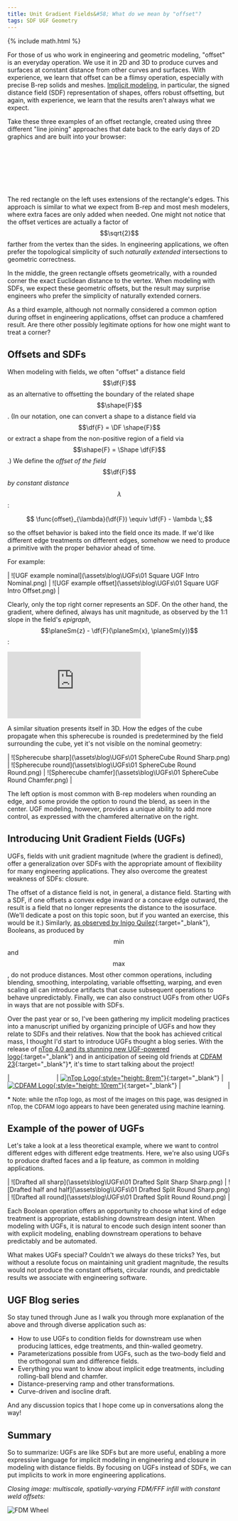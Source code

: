 ```yaml
---
title: Unit Gradient Fields&#58; What do we mean by "offset"?  
tags: SDF UGF Geometry
---
```

{% include math.html %}

For those of us who work in engineering and geometric modeling, "offset" is an everyday operation.  We use it in 2D and 3D to produce curves and surfaces at constant distance from other curves and surfaces.  With experience, we learn that offset can be a flimsy operation, especially with precise B-rep solids and meshes.  [Implicit modeling](https://www.blakecourter.com/2019/03/12/ntopology-implicits-basics.html), in particular, the signed distance field (SDF) representation of shapes, offers robust offsetting, but again, with experience, we learn that the results aren't always what we expect.  

Take these three examples of an offset rectangle, created using three different "line joining" approaches that date back to the early days of 2D graphics and are built into your browser:

<svg version="1.1" id="Layer_1" xmlns="http://www.w3.org/2000/svg" xmlns:xlink="http://www.w3.org/1999/xlink" x="0px" y="0px"
	 viewBox="50 75 596 114" style="enable-background:new 0 0 646 249;" xml:space="preserve">
<style type="text/css">
	.stroke0{fill:#CCB8B8;stroke:#331A1A;stroke-width:10;transition-duration: 0.6s;animation: expand-stroke 3s ease-in-out infinite alternate;}
	.fill0{fill:#CCB8B8;stroke:none;pointer-events:none;}
	.stroke1{fill:#B8CCB8;stroke:#1A331A;stroke-width:10;stroke-linejoin:round;transition-duration: 0.6s;animation: expand-stroke 3s ease-in-out 2s infinite alternate;}
	.fill1{fill:#B8CCB8;stroke:none;pointer-events:none;}
	.stroke2{fill:#B8B8CC;stroke:#1A1A33;stroke-width:10;stroke-linejoin:bevel;transition-duration: 0.6s;animation: expand-stroke 3s ease-in-out 4s infinite alternate;}
	.fill2{fill:#B8B8CC;stroke:none;pointer-events:none;}

	.stroke0:hover, .stroke1:hover, .stroke2:hover{
		animation: expand-hover 2s ease-in-out infinite alternate;
	}

	@keyframes expand-stroke {
	  from {stroke-width:10;}
	  to {stroke-width:25;}
	}

	@keyframes expand-hover {
	  from {stroke-width:25;}
	  to {stroke-width:50;}
	}

</style>
<g>
	<rect x="102" y="102" class="stroke0" width="102" height="63"/>
	<rect x="102" y="102" class="fill0" width="102" height="63"/>
</g>
<g>
	<rect x="300" y="102" class="stroke1" width="102" height="63"/>
	<rect x="300" y="102" class="fill1" width="102" height="63"/>
</g>
<g>
	<rect x="492" y="102" class="stroke2" width="102" height="63"/>
	<rect x="492" y="102" class="fill2" width="102" height="63"/>
</g>
</svg>

<!--more-->

The red rectangle on the left uses extensions of the rectangle's edges.  This approach is similar to what we expect from B-rep and most mesh modelers, where extra faces are only added when needed.  One might not notice that the offset vertices are actually a factor of $$\sqrt{2}$$ farther from the vertex than the sides.  In engineering applications, we often prefer the topological simplicity of such *naturally extended* intersections to geometric correctness.  

In the middle, the green rectangle offsets geometrically, with a rounded corner the exact Euclidean distance to the vertex.  When modeling with SDFs, we expect these geometric offsets, but the result may surprise engineers who prefer the simplicity of naturally extended corners.

As a third example, although not normally considered a common option during offset in engineering applications, offset can produce a chamfered result.  Are there other possibly legitimate options for how one might want to treat a corner?  

## Offsets and SDFs

When modeling with fields, we often "offset" a distance field $$\df{F}$$ as an alternative to offsetting the boundary of the related shape $$\shape{F}$$. (In our notation, one can convert a shape to a distance field via $$\df{F} = \DF \shape{F}$$ or extract a shape from the non-positive region of a field via $$\shape{F} = \Shape \df{F}$$.)  We define the *offset of the field* $$\df{F}$$ *by constant distance* $$\lambda$$:

$$ \func{offset}_{\lambda}(\df{F}) \equiv \df{F} - \lambda \;,$$

so the offset behavior is baked into the field once its made.  If we'd like different edge treatments on different edges, somehow we need to produce a primitive with the proper behavior ahead of time.  

For example:

| ![UGF example nominal](\assets\blog\UGFs\01 Square UGF Intro Nominal.png) | ![UGF example offset](\assets\blog\UGFs\01 Square UGF Intro Offset.png) | 

Clearly, only the top right corner represents an SDF.  On the other hand, the gradient, where defined, always has unit magnitude, as observed by the 1:1 slope in the field's *epigraph*, $$\planeSm{z} - \df{F}(\planeSm{x}, \planeSm{y})$$:

<div class="extensions extensions--video"> <iframe title="Intro UGF 3D" frameborder="0" allowfullscreen mozallowfullscreen="true" webkitallowfullscreen="true" allow="autoplay; fullscreen; xr-spatial-tracking" xr-spatial-tracking execution-while-out-of-viewport execution-while-not-rendered web-share src="https://sketchfab.com/models/691afa46a83c4c25a95b844c5bb1e2ee/embed"> </iframe> </div>

A similar situation presents itself in 3D.  How the edges of the cube propagate when this spherecube is rounded is predetermined by the field surrounding the cube, yet it's not visible on the nominal geometry:

| ![Spherecube sharp](\assets\blog\UGFs\01 SphereCube Round Sharp.png) | ![Spherecube round](\assets\blog\UGFs\01 SphereCube Round Round.png) | ![Spherecube chamfer](\assets\blog\UGFs\01 SphereCube Round Chamfer.png) | 

The left option is most common with B-rep modelers when rounding an edge, and some provide the option to round the blend, as seen in the center.  UGF modeling, however, provides a unique ability to add more control, as expressed with the chamfered alternative on the right.

## Introducing Unit Gradient Fields (UGFs)

UGFs, fields with unit gradient magnitude (where the gradient is defined), offer a generalization over SDFs with the appropriate amount of flexibility for many engineering applications.  They also overcome the greatest weakness of SDFs: closure.

The offset of a distance field is not, in general, a distance field.  Starting with a SDF, if one offsets a convex edge inward or a concave edge outward, the result is a field that no longer represents the distance to the isosurface.  (We'll dedicate a post on this topic soon, but if you wanted an exercise, this would be it.)  Similarly, [as observed by Inigo Quilez](https://www.iquilezles.org/www/articles/interiordistance/interiordistance.htm){:target="_blank"}, Booleans, as produced by $$\min$$ and $$\max$$, do not produce distances.  Most other common operations, including blending, smoothing, interpolating, variable offsetting, warping, and even scaling all can introduce artifacts that cause subsequent operations to behave unpredictably.  Finally, we can also construct UGFs from other UGFs in ways that are not possible with SDFs.  

Over the past year or so, I've been gathering my implicit modeling practices into a manuscript unified by organizing principle of UGFs and how they relate to SDFs and their relatives.  Now that the book has achieved critical mass, I thought I'd start to introduce UGFs thought a blog series.  With the release of [nTop 4.0 and its stunning new UGF-powered logo](https://ntop.com){:target="_blank"} and in anticipation of seeing old friends at [CDFAM 23](https://cdfam.com/){:target="_blank"}&#42;, it's time to start talking about the project!  

| &emsp;&emsp;&emsp;&emsp;&emsp;&emsp;&emsp; | [![nTop Logo](\assets\blog\UGFs\ntop.jpg){:style="height: 8rem"}](https://ntop.com){:target="_blank"} | [![CDFAM Logo](\assets\blog\UGFs\cdfam.png){:style="height: 10rem"}](https://cdfam.com/){:target="_blank"} | &emsp;&emsp;&emsp;&emsp;&emsp;&emsp;&emsp; |

&#42; <font size="2"> Note: while the nTop logo, as most of the images on this page, was designed in nTop, the CDFAM logo appears to have been generated using machine learning. </font>

## Example of the power of UGFs

Let's take a look at a less theoretical example, where we want to control different edges with different edge treatments.  Here, we're also using UGFs to produce drafted faces and a lip feature, as common in molding applications.  

| ![Drafted all sharp](\assets\blog\UGFs\01 Drafted Split Sharp Sharp.png) | ![Drafted half and half](\assets\blog\UGFs\01 Drafted Split Round Sharp.png) | ![Drafted all round](\assets\blog\UGFs\01 Drafted Split Round Round.png) |

Each Boolean operation offers an opportunity to choose what kind of edge treatment is appropriate, establishing downstream design intent.  When modeling with UGFs, it is natural to encode such design intent sooner than with explicit modeling, enabling downstream operations to behave predictably and be automated.  

What makes UGFs special?  Couldn't we always do these tricks?  Yes, but without a resolute focus on maintaining unit gradient magnitude, the results would not produce the constant offsets, circular rounds, and predictable results we associate with engineering software.  

## UGF Blog series

So stay tuned through June as I walk you through more explanation of the above and through diverse application such as:

* How to use UGFs to condition fields for downstream use when producing lattices, edge treatments, and thin-walled geometry.
* Parameterizations possible from UGFs, such as the two-body field and the orthogonal sum and difference fields.  
* Everything you want to know about implicit edge treatments, including rolling-ball blend and chamfer.
* Distance-preserving ramp and other transformations.
* Curve-driven and isocline draft.

And any discussion topics that I hope come up in conversations along the way!

## Summary

So to summarize: UGFs are like SDFs but are more useful, enabling a more expressive language for implicit modeling in engineering and closure in modeling with distance fields.  By focusing on UGFs instead of SDFs, we can put implicits to work in more engineering applications.  

*Closing image: multiscale, spatially-varying FDM/FFF infill with constant weld offsets:*

![FDM Wheel](\assets\blog\UGFs\UGF-Wheel.svg)
